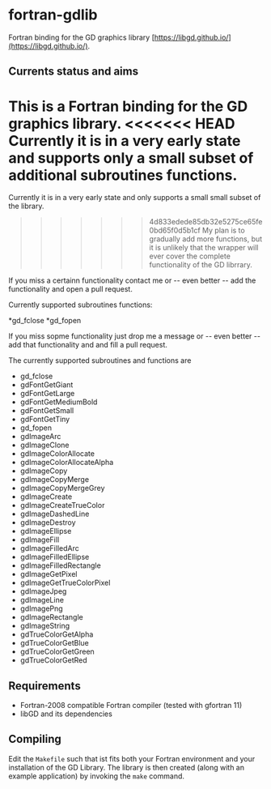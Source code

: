# fortran-gdlib
Fortran binding for the GD graphics library [https://libgd.github.io/](https://libgd.github.io/).

## Currents status and aims
This is a Fortran binding for the GD graphics library.
<<<<<<< HEAD
Currently it is in a very early state and supports only 
a small subset of additional subroutines functions.
=======
Currently it is in a very early state and only supports 
a small small subset of the library.
>>>>>>> 4d833edede85db32e5275ce65fe0bd65f0d5b1cf
My plan is to gradually add more functions, but it is unlikely that the wrapper will ever
cover the complete functionality of the GD librrary.

If you miss a certainn functionality contact me or -- even better -- add the functionality
and open a pull request.

Currently supported subroutines functions:

*gd_fclose
*gd_fopen


If you miss sopme functionality just drop me a message or -- even better -- add that functionality and
and fill a pull request.


The currently supported subroutines and functions are

* gd_fclose
* gdFontGetGiant
* gdFontGetLarge
* gdFontGetMediumBold
* gdFontGetSmall
* gdFontGetTiny
* gd_fopen
* gdImageArc
* gdImageClone
* gdImageColorAllocate
* gdImageColorAllocateAlpha
* gdImageCopy
* gdImageCopyMerge
* gdImageCopyMergeGrey
* gdImageCreate
* gdImageCreateTrueColor
* gdImageDashedLine
* gdImageDestroy
* gdImageEllipse
* gdImageFill
* gdImageFilledArc
* gdImageFilledEllipse
* gdImageFilledRectangle
* gdImageGetPixel
* gdImageGetTrueColorPixel
* gdImageJpeg
* gdImageLine
* gdImagePng
* gdImageRectangle
* gdImageString
* gdTrueColorGetAlpha
* gdTrueColorGetBlue
* gdTrueColorGetGreen
* gdTrueColorGetRed 

## Requirements
* Fortran-2008 compatible Fortran compiler (tested with gfortran 11)
* libGD and its dependencies

## Compiling
Edit the ```Makefile``` such that ist fits both your Fortran environment and your installation of the GD Library.
The library is then created (along with an example application) by invoking the ```make``` command.
